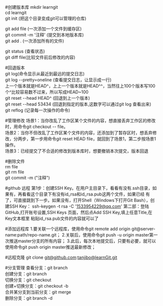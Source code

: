 #创建版本库
 mkdir learngit   
 cd learngit   
 git init (把这个目录变成git可以管理的仓库)   
 
 git add file (一次添加一个文件到缓存区)   
 git commit -m '注释' (提交到本地版本库)  
 git add . (一次添加所有的文件)  
 
 
 git status (查看状态)  
 git diff file(比较文件前后修改的内容)  
 
 
#回退版本  
 git log(命令显示从最近到最远的提交日志)  
 git log --pretty=oneline (查看提交日志，让显示成一行)  
 上一个版本就是HEAD^，上上一个版本就是HEAD^^，当然往上100个版本写100个^比较容易数不过来，所以写成HEAD~100  
 git reset --head HEAD^ (回退到上一个版本)  
 git reset --head 53434 (回退到指定的版本,这数字可以通过git log 查看出来)  
 git reflog (记录每一次操作的命令)  

#管理修改
场景1：当你改乱了工作区某个文件的内容，想直接丢弃工作区的修改时，用命令git checkout -- file。  
场景2：当你不但改乱了工作区某个文件的内容，还添加到了暂存区时，想丢弃修改，分两步，第一步用命令git reset HEAD file，就回到了场景1，第二步按场景1操作。   
场景3：已经提交了不合适的修改到版本库时，想要撤销本次提交，版本回退

#删除文件  
rm file  
git rm file   
git commit -m ("注释")  

#github 远程
  第1步：创建SSH Key。在用户主目录下，看看有没有.ssh目录，如果有，再看看这个目录下有没有id_rsa和id_rsa.pub这两个文件，如果已经          有了，可直接跳到下一步。如果没有，打开Shell（Windows下打开Git Bash），创建SSH Key：
         ssh-keygen -t rsa -C '1533954229@qq.com'
  第二部：登陆GitHub,打开账号设置,SSH Keys 页面，然后点Add SSH Key,填上任意Title,在Key文本框里
          粘贴id_rsa.pub文件的内容就可以了
          
#添加远程库
  1.要关联一个远程库，使用命令git remote add origin git@server-name:path/repo-name.git；
  2.关联后，使用命令git push -u origin master第一次推送master分支的所有内容；
  3.此后，每次本地提交后，只要有必要，就可以使用命令git push origin master推送最新修改；

#远程克隆
 git clone git@github.com:tanjibo@learnGit.git
 
#分支管理
 查看分支：git branch  
 创建分支：git branch <name>  
 切换分支：git checkout <name>  
 创建+切换分支：git checkout -b <name>  
 合并某分支到当前分支：git merge <name>  
 删除分支：git branch -d <name>  
